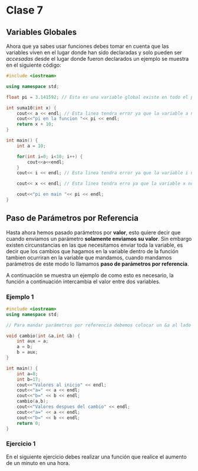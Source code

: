 # Clase 7
## Variables Globales
Ahora que ya sabes usar funciones debes tomar en cuenta que las variables viven en el lugar donde han sido declaradas y solo pueden ser *accesadas* desde el lugar donde fueron declarados un ejemplo se muestra en el siguiente código:

```cpp
#include <iostream>

using namespace std;

float pi = 3.141592; // Esta es una variable global existe en todo el programa y puede ser accesado desde cualquier función.

int suma10(int x) {
    cout<< a << endl; // Esta linea tendra error ya que la variable a no existe en este contexto. 
    cout<<"pi en la funcion "<< pi << endl;
    return x + 10;
}

int main() {
    int a = 10;

    for(int i=0; i<10; i++) {
        cout<<a<<endl;
    }
    cout<< i << endl; // Esta linea tendra error ya que la variable i no existe en este contexto

    cout<< x << endl; // Esta linea tendra erro ya que la variable x no existe en este contexto

    cout<<"pi en main "<< pi << endl; 
}
```

## Paso de Parámetros por Referencia
Hasta ahora hemos pasado parámetros por **valor**, esto quiere decir que cuando enviamos un parámetro **solamente enviamos su valor**. Sin embargo existen circunstancias en las que necesitamos enviar toda la variable, es decir que los cambios que hagamos en la variable dentro de la función tambien ocurriran en la variable que mandamos, cuando mandamos parámetros de este modo lo llamamos **paso de parámetros por referencia**.

A continuación se muestra un ejemplo de como esto es necesario, la función a continuación intercambia el valor entre dos variables.

### Ejemplo 1
```cpp
#include <iostream>
using namespace std;

// Para mandar parámetros por referencia debemos colocar un &a al lado de la variable

void cambio(int &a,int &b) {
    int aux = a;
    a = b;
    b = aux;
}

int main() {
    int a=8;
    int b=17;
    cout<<"Valores al inicio" << endl;
    cout<<"a=" << a << endl;
    cout<<"b=" << b << endl;
    cambio(a,b);
    cout<<"Valores despues del cambio" << endl;
    cout<<"a=" << a << endl;
    cout<<"b=" << b << endl;
    return 0;
}
```
### Ejercicio 1
En el siguiente ejercicio debes realizar una función que realice el aumento de un minuto en una hora.
